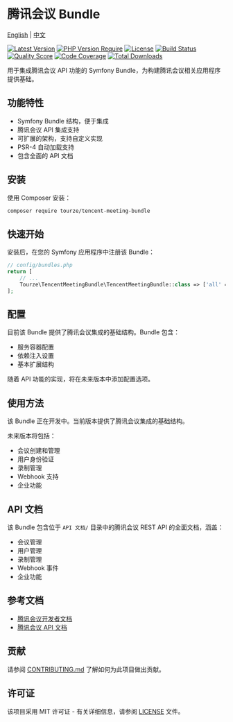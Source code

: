# 腾讯会议 Bundle

[English](README.md) | [中文](README.zh-CN.md)

[![Latest Version](https://img.shields.io/packagist/v/tourze/tencent-meeting-bundle.svg?style=flat-square)](https://packagist.org/packages/tourze/tencent-meeting-bundle)
[![PHP Version Require](https://img.shields.io/packagist/php-v/tourze/tencent-meeting-bundle.svg?style=flat-square)](https://packagist.org/packages/tourze/tencent-meeting-bundle)
[![License](https://img.shields.io/packagist/l/tourze/tencent-meeting-bundle.svg?style=flat-square)](https://packagist.org/packages/tourze/tencent-meeting-bundle)
[![Build Status](https://img.shields.io/travis/tourze/tencent-meeting-bundle/master.svg?style=flat-square)](https://travis-ci.org/tourze/tencent-meeting-bundle)
[![Quality Score](https://img.shields.io/scrutinizer/g/tourze/tencent-meeting-bundle.svg?style=flat-square)](https://scrutinizer-ci.com/g/tourze/tencent-meeting-bundle)
[![Code Coverage](https://img.shields.io/scrutinizer/coverage/g/tourze/tencent-meeting-bundle.svg?style=flat-square)](https://scrutinizer-ci.com/g/tourze/tencent-meeting-bundle)
[![Total Downloads](https://img.shields.io/packagist/dt/tourze/tencent-meeting-bundle.svg?style=flat-square)](https://packagist.org/packages/tourze/tencent-meeting-bundle)

用于集成腾讯会议 API 功能的 Symfony Bundle，为构建腾讯会议相关应用程序提供基础。

## 功能特性

- Symfony Bundle 结构，便于集成
- 腾讯会议 API 集成支持
- 可扩展的架构，支持自定义实现
- PSR-4 自动加载支持
- 包含全面的 API 文档

## 安装

使用 Composer 安装：

```bash
composer require tourze/tencent-meeting-bundle
```

## 快速开始

安装后，在您的 Symfony 应用程序中注册该 Bundle：

```php
// config/bundles.php
return [
    // ...
    Tourze\TencentMeetingBundle\TencentMeetingBundle::class => ['all' => true],
];
```

## 配置

目前该 Bundle 提供了腾讯会议集成的基础结构。Bundle 包含：

- 服务容器配置
- 依赖注入设置
- 基本扩展结构

随着 API 功能的实现，将在未来版本中添加配置选项。

## 使用方法

该 Bundle 正在开发中。当前版本提供了腾讯会议集成的基础结构。

未来版本将包括：
- 会议创建和管理
- 用户身份验证
- 录制管理
- Webhook 支持
- 企业功能

## API 文档

该 Bundle 包含位于 `API 文档/` 目录中的腾讯会议 REST API 的全面文档，涵盖：

- 会议管理
- 用户管理
- 录制管理
- Webhook 事件
- 企业功能

## 参考文档

- [腾讯会议开发者文档](https://cloud.tencent.com/document/product/1095)
- [腾讯会议 API 文档](https://cloud.tencent.com/document/product/1095/42413)

## 贡献

请参阅 [CONTRIBUTING.md](CONTRIBUTING.md) 了解如何为此项目做出贡献。

## 许可证

该项目采用 MIT 许可证 - 有关详细信息，请参阅 [LICENSE](LICENSE) 文件。
